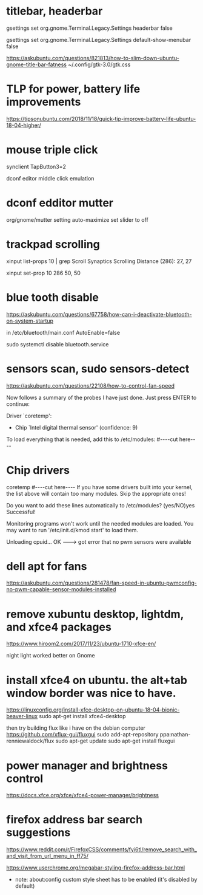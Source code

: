 # titlebar, headerbar
gsettings set org.gnome.Terminal.Legacy.Settings headerbar false

gsettings set org.gnome.Terminal.Legacy.Settings default-show-menubar false

https://askubuntu.com/questions/821813/how-to-slim-down-ubuntu-gnome-title-bar-fatness
~/.config/gtk-3.0/gtk.css


# TLP for power, battery life improvements
https://tipsonubuntu.com/2018/11/18/quick-tip-improve-battery-life-ubuntu-18-04-higher/

# mouse triple click
synclient TapButton3=2

dconf editor middle click emulation

# dconf edditor mutter
org/gnome/mutter
  setting auto-maximize   set slider to off


# trackpad scrolling
xinput list-props 10 | grep Scroll
Synaptics Scrolling Distance (286):	27, 27

xinput set-prop 10 286 50, 50


# blue tooth disable
https://askubuntu.com/questions/67758/how-can-i-deactivate-bluetooth-on-system-startup

in /etc/bluetooth/main.conf
AutoEnable=false

sudo systemctl disable bluetooth.service

# sensors scan,  sudo sensors-detect
https://askubuntu.com/questions/22108/how-to-control-fan-speed

Now follows a summary of the probes I have just done.
Just press ENTER to continue: 

Driver `coretemp':
  * Chip `Intel digital thermal sensor' (confidence: 9)

To load everything that is needed, add this to /etc/modules:
#----cut here----
# Chip drivers
coretemp
#----cut here----
If you have some drivers built into your kernel, the list above will
contain too many modules. Skip the appropriate ones!

Do you want to add these lines automatically to /etc/modules? (yes/NO)yes
Successful!

Monitoring programs won't work until the needed modules are
loaded. You may want to run '/etc/init.d/kmod start'
to load them.

Unloading cpuid... OK
---> got error that no pwm sensors were available


# dell apt for fans
https://askubuntu.com/questions/281478/fan-speed-in-ubuntu-pwmconfig-no-pwm-capable-sensor-modules-installed


# remove xubuntu desktop, lightdm, and xfce4 packages
https://www.hiroom2.com/2017/11/23/ubuntu-1710-xfce-en/

night light worked better on Gnome

# install xfce4 on ubuntu.  the alt+tab window border was nice to have. 
https://linuxconfig.org/install-xfce-desktop-on-ubuntu-18-04-bionic-beaver-linux
sudo apt-get install xfce4-desktop

  then try building flux like i have on the debian computer
https://github.com/xflux-gui/fluxgui
sudo add-apt-repository ppa:nathan-renniewaldock/flux
sudo apt-get update
sudo apt-get install fluxgui


# power manager and brightness control
https://docs.xfce.org/xfce/xfce4-power-manager/brightness



# firefox address bar search suggestions
https://www.reddit.com/r/FirefoxCSS/comments/fyi6tl/remove_search_with_and_visit_from_url_menu_in_ff75/

https://www.userchrome.org/megabar-styling-firefox-address-bar.html

- note: about:config custom style sheet has to be enabled (it's disabled by default)

